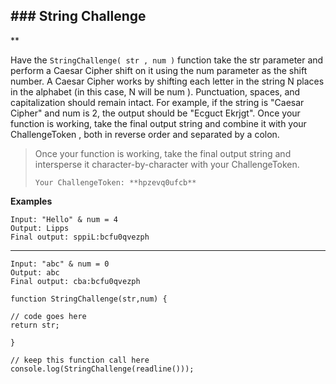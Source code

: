 ## ### String Challenge

\*\*

Have the `StringChallenge( str , num )` function take the str parameter and perform a Caesar Cipher shift on it using the num parameter as the shift number. A Caesar Cipher works by shifting each letter in the string N places in the alphabet (in this case, N will be num ). Punctuation, spaces, and capitalization should remain intact. For example, if the string is "Caesar Cipher" and num is 2, the output should be "Ecguct Ekrjgt".
Once your function is working, take the final output string and combine it with your ChallengeToken , both in reverse order and separated by a colon.

> Once your function is working, take the final output string and
> intersperse it character-by-character with your ChallengeToken.
>
>     Your ChallengeToken: **hpzevq0ufcb**

**Examples**

    Input: "Hello" & num = 4
    Output: Lipps
    Final output: sppiL:bcfu0qvezph

---

    Input: "abc" & num = 0
    Output: abc
    Final output: cba:bcfu0qvezph

```
function StringChallenge(str,num) {

// code goes here
return str;

}

// keep this function call here
console.log(StringChallenge(readline()));
```

